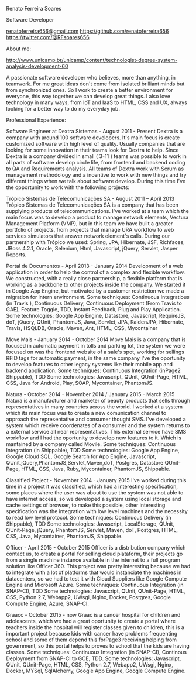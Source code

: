 Renato Ferreira Soares

Software Developer

renatoferreira656@gmail.com
https://github.com/renatoferreira656
https://twitter.com/@RFsoares656

About me:

http://www.unicamp.br/unicamp/content/technologist-degree-system-analysis-development-60

A passionate software developer who believes, more than anything, in teamwork. For me great ideas don't come from isolated brilliant minds but from synchronized ones. So I work to create a better environment for everyone, this way together we can develop great things. I also love technology in many ways, from IoT and IaaS to HTML, CSS and UX, always looking for a better way to do my everyday job.

Professional Experience:

Software Engineer at Dextra Sistemas - August 2011 - Present
Dextra is a company with around 100 software developers. It's main focus is create customized software with high level of quality. Usually companies that are looking for some innovation in their teams look for Dextra to help. Since Dextra is a company divided in small ( 3-11 ) teams was possible to work in all parts of software develop circle life, from frontend and backend coding to QA and Requirements analysis. All teams of Dextra work with Scrum as management methodology and a incentive to work with new things and try different things when we talk about software develop. During this time I've the opportunity to work with the following projects:

Trópico Sistemas de Telecomunicações SA - August 2011 – April 2013
Trópico Sistemas de Telecomunicações SA is a company that has been supplying products of telecommunications. I've worked at a team which the main focus was to develop a product to manage network elements, Vectura Management Platform (VMP), but in this team we have built a greater portfolio of projects, from projects that manage URA workflow to web services simulators that answer network element's calls. During our partnership with Trópico we used: Spring, JPA, Hibernate, JSF, Richfaces, JBoss 4.2.1, Oracle, Selenium, Html, Javascript, jQuery, Servlet, Jasper Reports.

Portal de Documentos - April 2013 - January 2014
Development of a web application in order to help the control of a complex and flexible workflow. We constructed, with a really close partnership, a flexible platform that is working as a backbone to other projects inside the company. We started it in Google App Engine, but motivated by a customer restriction we made a migration for intern environment. Some techniques: Continuous Integratious (in Travis ), Continuous Delivery, Continuous Deployment (From Travis to GAE), Feature Toggle, TDD, Instant Feedback, Plug and Play Application. Some technologies: Google App Engine, Datastore, Javascript, RequireJS, doT, jQuery, QUnit, PhantomJS, Java, Servlet, JPA, RaidenJPA, Hibernate, Travis, HSQLDB, Oracle, Maven, Ant, HTML, CSS, Mycontainer

Move Mais - January 2014 - October 2014
Move Mais is a company that is focused in automatic payment in tolls and parking lot, the system we were focused on was the frontend website of a sale's spot, working for sellings RFID tags for automatic payment, in the same company I've the oportunity to develop features to other legacy systems like their mobile app and backend application. Some techniques: Continuous Integration (inPage2 Shippable), TDD Some technologies: Javascript, QUnit, QUnit-Page, HTML, CSS, Java for Android, Play, SOAP, Mycontainer, PhantomJS.

Natura - October 2014 - November 2014 / January 2015 - March 2015
Natura is a manufacturer and marketer of beauty products that sells through representatives in many countries across the world. I worked at a system which its main focus was to create a new comunication channel to approach the representative and consumer thought SMS. I've developed a system which receive coordenates of a consumer and the system returns to a external service all near representatives. This external service have SMS workflow and I had the oportunity to develop new features to it. Which is mantained by a company called Movile. Some techniques: Continuous Integration (in Shippable), TDD Some technologies: Google App Engine, Google Cloud SQL, Google Search for App Engine, Javascript, QUnit,jQuery,PhantomJS,Servlet,Maven,doT, Postgres, Datastore QUnit-Page, HTML, CSS, Java, Ruby, Mycontainer, PhantomJS, Shippable.

Classified Project - November 2014 - January 2015
I've worked during this time in a project it was classified, which had a interesting specification, some places where the user was about to use the system was not able to have internet access, so we developed a system using local storage and cache settings of browser, to make this possible, other interesting specification was the integration with low level machines and the necessity to read low level protocol. Some techniques: Continuous Delivery (in Shippable), TDD Some technologies: Javascript, LocalStorage, QUnit, QUnit-Page, jQuery, PhantomJS, Servlet, Maven, doT, Postgres, HTML, CSS, Java, Mycontainer, PhantomJS, Shippable.

Officer - April 2015 - October 2015
Officer is a distribution company which contact us, to create a portal for selling cloud plataform, their projects go from a single machine instance available in the internet to a full program solution like Officer 360. This project was pretty interesting because we had to integrate with a lot of platforms that would instanciate the machines in datacenters, so we had to test it with Cloud Suppliers like Google Compute Engine and Microsoft Azure. Some techniques: Continuous Integration (in SNAP-CI), TDD Some technologies: Javascript, QUnit, QUnit-Page, HTML, CSS, Python 2.7, Webapp2, UWsgi, Nginx, Docker, Postgres, Google Compute Engine, Azure, SNAP-CI.

Graacc - October 2015 - now
Graac is a cancer hospital for children and adolescents, which we had a great oportunity to create a portal where teachers inside the hospital will register classes given to children, this is a important project because kids with cancer have problems frequenting school and some of them depend this forPage3 receiving helping from government, so this portal helps to proves to school that the kids are having classes. Some techniques: Continuous Integration (in SNAP-CI), Continous Deployment from SNAP-CI to GCE, TDD. Some technologies: Javascript, QUnit, QUnit-Page, HTML, CSS, Python 2.7, Webapp2, UWsgi, Nginx, Docker, MYSql, SqlAlchemy, Google App Engine, Google Compute Engine.
